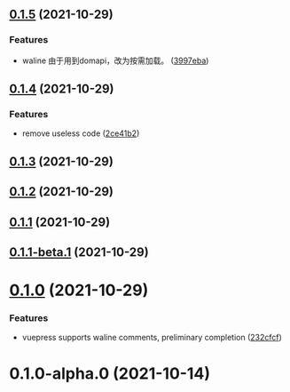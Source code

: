 ## [0.1.5](https://github.com/xinlei3166/vuepress-plugin-waline/compare/v0.1.4...v0.1.5) (2021-10-29)


### Features

* waline 由于用到domapi，改为按需加载。 ([3997eba](https://github.com/xinlei3166/vuepress-plugin-waline/commit/3997eba9e8b367d031f13893176fa8908efd6def))



## [0.1.4](https://github.com/xinlei3166/vuepress-plugin-waline/compare/v0.1.3...v0.1.4) (2021-10-29)


### Features

* remove useless code ([2ce41b2](https://github.com/xinlei3166/vuepress-plugin-waline/commit/2ce41b20155999cdf5b5abe6d49de78ab4673ec1))



## [0.1.3](https://github.com/xinlei3166/vuepress-plugin-waline/compare/v0.1.2...v0.1.3) (2021-10-29)



## [0.1.2](https://github.com/xinlei3166/vuepress-plugin-waline/compare/v0.1.1...v0.1.2) (2021-10-29)



## [0.1.1](https://github.com/xinlei3166/vuepress-plugin-waline/compare/v0.1.1-beta.1...v0.1.1) (2021-10-29)



## [0.1.1-beta.1](https://github.com/xinlei3166/vuepress-plugin-waline/compare/v0.1.0...v0.1.1-beta.1) (2021-10-29)



# [0.1.0](https://github.com/xinlei3166/vuepress-plugin-waline/compare/v0.1.0-alpha.0...v0.1.0) (2021-10-29)


### Features

* vuepress supports waline comments, preliminary completion ([232cfcf](https://github.com/xinlei3166/vuepress-plugin-waline/commit/232cfcfb8820bd095532e78a5df23183f2be28ce))



# 0.1.0-alpha.0 (2021-10-14)



